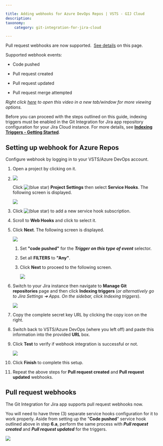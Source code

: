 ```yaml
---

title: Adding webhooks for Azure DevOps Repos | VSTS - GIJ Cloud
description:
taxonomy:
    category: git-integration-for-jira-cloud

---
```

Pull request webhooks are now supported.  [See details](/git-integration-for-jira-cloud/adding-webhooks-for-azure-devops-repos-vsts/) on this page.

Supported webhook events:

*   Code pushed

*   Pull request created

*   Pull request updated

*   Pull request merge attempted


_Right click_ [_here_](https://bigbrassband.wistia.net/medias/61wl72vp91) _to open this video in a new tab/window for more viewing options._

Before you can proceed with the steps outlined on this guide, indexing triggers must be enabled in the Git Integration for Jira app repository configuration for your Jira Cloud instance. For more details, see [**Indexing Triggers - Getting Started**](/git-integration-for-jira-cloud/Indexing-Triggers).

## Setting up webhook for Azure Repos

Configure webhook by logging in to your VSTS/Azure DevOps account.

1.  Open a project by clicking on it.

2.  ![](https://bigbrassband.atlassian.net/wiki/download/thumbnails/172294150/webhooks-azure-devops-sel-proj(c).png?version=1&modificationDate=1617193372470&cacheVersion=1&api=v2&width=646&height=361)

    Click ![(blue star)](/wiki/s/-1639011364/6452/8b4898d3c114827e64ec143b4fa79bb76a6cfa5b/_/images/icons/emoticons/star_blue.png) **Project Settings** then select **Service Hooks**. The following screen is displayed.

    ![](https://bigbrassband.atlassian.net/wiki/download/thumbnails/172294150/webhooks-azure-devops-add-shooks(c).png?version=1&modificationDate=1617193372476&cacheVersion=1&api=v2&width=544&height=233)
3.  Click ![(blue star)](/wiki/s/-1639011364/6452/8b4898d3c114827e64ec143b4fa79bb76a6cfa5b/_/images/icons/emoticons/star_blue.png) to add a new service hook subscription.

4.  Scroll to **Web Hooks** and click to select it.

5.  Click **Next**. The following screen is displayed.

    ![](https://bigbrassband.atlassian.net/wiki/download/thumbnails/172294150/webhooks-azure-devops-triggers-cfg(c).png?version=1&modificationDate=1617193372478&cacheVersion=1&api=v2&width=476&height=499)
    1.  Set **"code pushed"** for the _**Trigger on this type of event**_ selector.

    2.  Set all **FILTERS** to **"Any"**.

    3.  Click **Next** to proceed to the following screen.

        ![](https://bigbrassband.atlassian.net/wiki/download/thumbnails/172294150/webhooks-azure-devops-action-cfg(c).png?version=1&modificationDate=1617193372481&cacheVersion=1&api=v2&width=510&height=535)
6.  Switch to your Jira instance then navigate to **Manage Git repositories** page and then click **Indexing triggers** (_or alternatively go to Jira Settings ➜ Apps. On the sidebar, click Indexing triggers_).

    ![](https://bigbrassband.atlassian.net/wiki/download/thumbnails/172294150/jira-cloud-webhook-url-loc(c1).png?version=1&modificationDate=1617193372483&cacheVersion=1&api=v2&width=646&height=430)
7.  Copy the complete secret key URL by clicking the copy icon on the right.

8.  Switch back to VSTS/Azure DevOps (where you left off) and paste this information into the provided **URL** box.

9.  Click **Test** to verify if webhook integration is successful or not.

    ![](https://bigbrassband.atlassian.net/wiki/download/thumbnails/172294150/webhooks-azure-devops-test-cfg(c).png?version=1&modificationDate=1617193372485&cacheVersion=1&api=v2&width=578&height=408)
10.  Click **Finish** to complete this setup.

11.  Repeat the above steps for **Pull request created** and **Pull request updated** webhooks.


## Pull request webhooks

The Git Integration for Jira app supports pull request webhooks now.

You will need to have three (3) separate service hooks configuration for it to work properly. Aside from setting up the "**Code pushed**" service hook outlined above in step **6.a**, perform the same process with _**Pull request created**_ and _**Pull request updated**_ for the triggers.

![](https://bigbrassband.atlassian.net/wiki/download/thumbnails/172294150/azure-devops-server-2019-req-service-hooks.png?version=2&modificationDate=1617193372488&cacheVersion=1&api=v2&width=680&height=239)